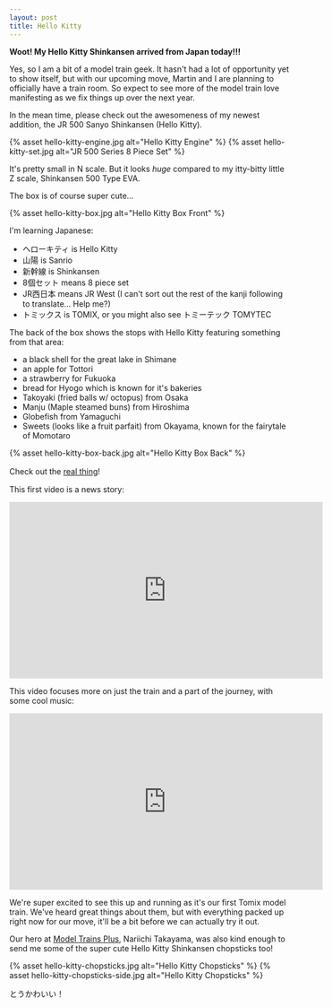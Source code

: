 ```yaml
---
layout: post
title: Hello Kitty
---
```


<strong>Woot! My Hello Kitty Shinkansen arrived from Japan today!!!</strong>

Yes, so I am a bit of a model train geek. It hasn't had a lot of opportunity yet to show itself, but with our upcoming move, Martin and I are planning to officially have a train room. So expect to see more of the model train love manifesting as we fix things up over the next year. 

In the mean time, please check out the awesomeness of my newest addition, the JR 500 Sanyo Shinkansen (Hello Kitty).

{% asset hello-kitty-engine.jpg alt="Hello Kitty Engine" %}
{% asset hello-kitty-set.jpg alt="JR 500 Series 8 Piece Set" %}

It's pretty small in N scale. But it looks *huge* compared to my itty-bitty little Z scale, Shinkansen 500 Type EVA.

The box is of course super cute...  

{% asset hello-kitty-box.jpg alt="Hello Kitty Box Front" %}

I'm learning Japanese:
  - ヘローキティ is Hello Kitty
  - 山陽 is Sanrio
  - 新幹線 is Shinkansen
  - 8個セット means 8 piece set
  - JR西日本 means JR West (I can't sort out the rest of the kanji following to translate... Help me?)
  - トミックス is TOMIX, or you might also see トミーテック TOMYTEC

The back of the box shows the stops with Hello Kitty featuring something from that area:
  - a black shell for the great lake in Shimane
  - an apple for Tottori
  - a strawberry for Fukuoka
  - bread for Hyogo which is known for it's bakeries
  - Takoyaki (fried balls w/ octopus) from Osaka
  - Manju (Maple steamed buns) from Hiroshima
  - Globefish from Yamaguchi
  - Sweets (looks like a fruit parfait) from Okayama, known for the fairytale of Momotaro

{% asset hello-kitty-box-back.jpg alt="Hello Kitty Box Back" %}

Check out the [real thing](https://www.jrailpass.com/blog/hello-kitty-shinkansen)!　

This first video is a news story:
<iframe width="560" height="315" src="https://www.youtube.com/embed/cAZ7ytpxNNI" frameborder="0" allow="accelerometer; autoplay; encrypted-media; gyroscope; picture-in-picture" allowfullscreen></iframe>

This video focuses more on just the train and a part of the journey, with some cool music:
<iframe width="560" height="315" src="https://www.youtube.com/embed/8xTUD6kRJNY" frameborder="0" allow="accelerometer; autoplay; encrypted-media; gyroscope; picture-in-picture" allowfullscreen></iframe>

We're super excited to see this up and running as it's our first Tomix model train. We've heard great things about them, but with everything packed up right now for our move, it'll be a bit before we can actually try it out. 

Our hero at [Model Trains Plus](https://www.modeltrainplus.net/), Nariichi Takayama, was also kind enough to send me some of the super cute Hello Kitty Shinkansen chopsticks too! 

{% asset hello-kitty-chopsticks.jpg alt="Hello Kitty Chopsticks" %}
{% asset hello-kitty-chopsticks-side.jpg alt="Hello Kitty Chopsticks" %}

とうかわいい！
